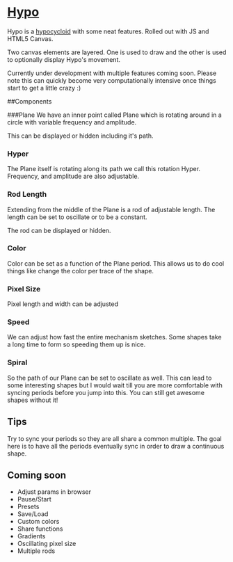 # [Hypo](http://voski.io/hypo)
Hypo is a [hypocycloid](http://en.wikipedia.org/wiki/Hypocycloid) with some neat features. Rolled out with JS and HTML5 Canvas.

Two canvas elements are layered. One is used to draw and the other is used to optionally display Hypo's movement.

Currently under development with multiple features coming soon. Please note this can quickly become very computationally intensive once things start to get a little crazy :) 

##Components

###Plane
We have an inner point called Plane which is rotating around in a circle with variable frequency and amplitude.

This can be displayed or hidden including it's path.

### Hyper
The Plane itself is rotating along its path we call this rotation Hyper. Frequency, and amplitude are also adjustable.

### Rod Length
Extending from the middle of the Plane is a rod of adjustable length. The length can be set to oscillate or to be a constant.

The rod can be displayed or hidden.

### Color
Color can be set as a function of the Plane period. This allows us to do cool things like change the color per trace of the shape.

### Pixel Size
Pixel length and width can be adjusted

### Speed
We can adjust how fast the entire mechanism sketches. Some shapes take a long time to form so speeding them up is nice.


### Spiral
So the path of our Plane can be set to oscillate as well. This can lead to some interesting shapes but I would wait till you are more comfortable with syncing periods before you jump into this. You can still get awesome shapes without it!

## Tips
Try to sync your periods so they are all share a common multiple. The goal here is to have all the periods eventually sync in order to draw a continuous shape.


## Coming soon
- Adjust params in browser
- Pause/Start
- Presets
- Save/Load
- Custom colors
- Share functions
- Gradients
- Oscillating pixel size
- Multiple rods
